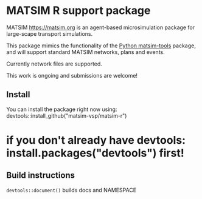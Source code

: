 # MATSIM R support package

MATSIM <https://matsim.org> is an agent-based microsimulation package for large-scape transport simulations. 

This package mimics the functionality of the [Python matsim-tools](https://pypi.org/project/matsim-tools) package, and will support standard MATSIM networks, plans and events. 

Currently network files are supported.

This work is ongoing and submissions are welcome!

## Install

You can install the package right now using:
devtools::install_github("matsim-vsp/matsim-r")
  # if you don't already have devtools:  install.packages("devtools") first!

## Build instructions

`devtools::document()` builds docs and NAMESPACE

